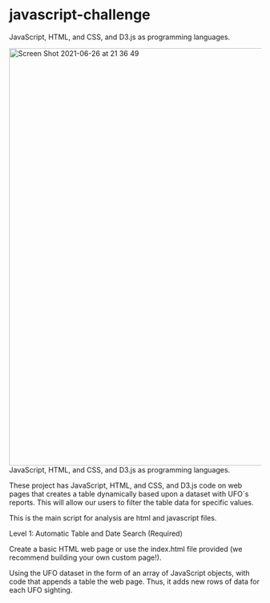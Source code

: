 # javascript-challenge
JavaScript, HTML, and CSS, and D3.js as programming languages.

<img width="834" alt="Screen Shot 2021-06-26 at 21 36 49" src="https://user-images.githubusercontent.com/79778345/123531138-b0eba000-d6c7-11eb-9213-950412b554b4.png">
JavaScript, HTML, and CSS, and D3.js as programming languages.


These project has JavaScript, HTML, and CSS, and D3.js code on web pages that creates a table dynamically based upon a dataset with UFO´s reports. This will allow our users to filter the table data for specific values. 


This is the main script for analysis are html and javascript files. 


Level 1: Automatic Table and Date Search (Required)


Create a basic HTML web page or use the index.html file provided (we recommend building your own custom page!).


Using the UFO dataset in the form of an array of JavaScript objects, with code that appends a table the web page. Thus, it adds new rows of data for each UFO sighting.

